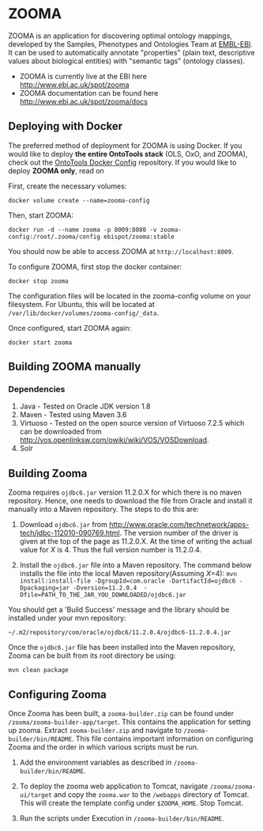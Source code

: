 # ZOOMA

ZOOMA is an application for discovering optimal ontology mappings, developed by the Samples, Phenotypes and Ontologies Team at [EMBL-EBI](http://www.ebi.ac.uk). It can be used to automatically annotate "properties" (plain text, descriptive values about biological entities) with "semantic tags" (ontology classes).

* ZOOMA is currently live at the EBI here http://www.ebi.ac.uk/spot/zooma
* ZOOMA documentation can be found here http://www.ebi.ac.uk/spot/zooma/docs

## Deploying with Docker

The preferred method of deployment for ZOOMA is using Docker.   If you would like to deploy **the entire OntoTools stack** (OLS, OxO, and ZOOMA), check out the [OntoTools Docker Config](https://github.com/EBISPOT/ontotools-docker-config) repository. If you would like to deploy **ZOOMA only**, read on

First, create the necessary volumes:

    docker volume create --name=zooma-config

Then, start ZOOMA:

    docker run -d --name zooma -p 8009:8080 -v zooma-config:/root/.zooma/config ebispot/zooma:stable

You should now be able to access ZOOMA at `http://localhost:8009`.

To configure ZOOMA, first stop the docker container:

    docker stop zooma

The configuration files will be located in the zooma-config volume on your filesystem. For Ubuntu, this will be located at `/var/lib/docker/volumes/zooma-config/_data`.

Once configured, start ZOOMA again:

    docker start zooma


## Building ZOOMA manually

### Dependencies
1. Java - Tested on Oracle JDK version 1.8
2. Maven - Tested using Maven 3.6
3. Virtuoso - Tested on the open source version of Virtuoso 7.2.5 which can be downloaded from 
http://vos.openlinksw.com/owiki/wiki/VOS/VOSDownload. 
4. Solr


## Building Zooma
Zooma requires `ojdbc6.jar` version 11.2.0.X for which there is no maven repository. Hence, one needs to download the file 
from Oracle and install it manually into a Maven repository. The steps to do this are:

1. Download `ojdbc6.jar` from http://www.oracle.com/technetwork/apps-tech/jdbc-112010-090769.html. The version number 
of the driver is given at the top of the page as 11.2.0.X. At the time of writing the actual value for *X* is 4. Thus
the full version number is 11.2.0.4.

2. Install the `ojdbc6.jar` file into a Maven repository. The command below installs the
 file into the local Maven repository(Assuming *X*=4):
`mvn  install:install-file -DgroupId=com.oracle -DartifactId=ojdbc6 -Dpackaging=jar -Dversion=11.2.0.4 
-Dfile=PATH_TO_THE_JAR_YOU_DOWNLOADED/ojdbc6.jar`

You should get a 'Build Success' message and the library should be installed under your mvn repository: 

 `~/.m2/repository/com/oracle/ojdbc6/11.2.0.4/ojdbc6-11.2.0.4.jar`

Once the `ojdbc6.jar` file has been installed into the Maven repository, Zooma can be built from its root directory be using:

`mvn clean package` 


## Configuring Zooma
Once Zooma has been built, a `zooma-builder.zip` can be found under `/zooma/zooma-builder-app/target`. This contains
the application for setting up zooma. Extract `zooma-builder.zip` and navigate to `/zooma-builder/bin/README`. This file 
contains important information on configuring Zooma and the order in which various scripts must be run.

1. Add the environment variables as described in `/zooma-builder/bin/README`.

2. To deploy the zooma web application to Tomcat, navigate `/zooma/zooma-ui/target` and copy the `zooma.war` 
to the `/webapps` directory of Tomcat. This will create the template config under `$ZOOMA_HOME`. Stop Tomcat.

3. Run the scripts under Execution in `/zooma-builder/bin/README`.

